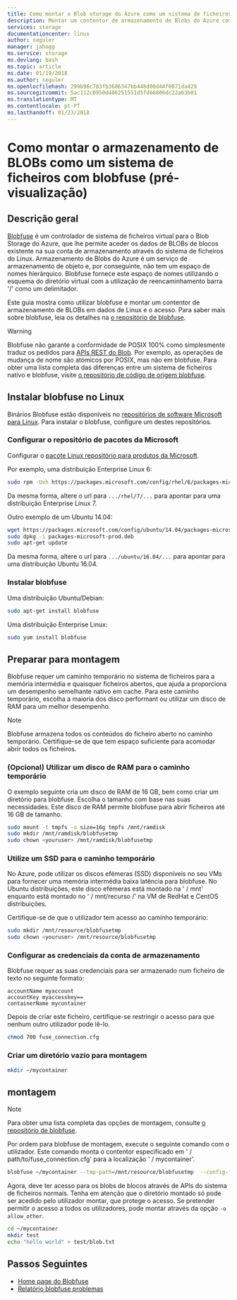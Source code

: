 ```yaml
---
title: Como montar o Blob storage do Azure como um sistema de ficheiros no Linux | Microsoft Docs
description: Montar um contentor de armazenamento de Blobs do Azure com FUSE no Linux
services: storage
documentationcenter: linux
author: seguler
manager: jahogg
ms.service: storage
ms.devlang: bash
ms.topic: article
ms.date: 01/19/2018
ms.author: seguler
ms.openlocfilehash: 299b96c783fb3606347bb448d00d44f0071da429
ms.sourcegitcommit: 5ac112c0950d406251551d5fd66806dc22a63b01
ms.translationtype: MT
ms.contentlocale: pt-PT
ms.lasthandoff: 01/23/2018
---
```

# <a name="how-to-mount-blob-storage-as-a-file-system-with-blobfuse-preview"></a>Como montar o armazenamento de BLOBs como um sistema de ficheiros com blobfuse (pré-visualização)

## <a name="overview"></a>Descrição geral
[Blobfuse](https://github.com/Azure/azure-storage-fuse) é um controlador de sistema de ficheiros virtual para o Blob Storage do Azure, que lhe permite aceder os dados de BLOBs de blocos existente na sua conta de armazenamento através do sistema de ficheiros do Linux. Armazenamento de Blobs do Azure é um serviço de armazenamento de objeto e, por conseguinte, não tem um espaço de nomes hierárquico. Blobfuse fornece este espaço de nomes utilizando o esquema do diretório virtual com a utilização de reencaminhamento barra '/' como um delimitador.  

Este guia mostra como utilizar blobfuse e montar um contentor de armazenamento de BLOBs em dados de Linux e o acesso. Para saber mais sobre blobfuse, leia os detalhes na [o repositório de blobfuse](https://github.com/Azure/azure-storage-fuse).

> [!WARNING]
> Blobfuse não garante a conformidade de POSIX 100% como simplesmente traduz os pedidos para [APIs REST do Blob](https://docs.microsoft.com/en-us/rest/api/storageservices/blob-service-rest-api). Por exemplo, as operações de mudança de nome são atómicos por POSIX, mas não em blobfuse.
> Para obter uma lista completa das diferenças entre um sistema de ficheiros nativo e blobfuse, visite [o repositório de código de origem blobfuse](https://github.com/azure/azure-storage-fuse).
> 

## <a name="install-blobfuse-on-linux"></a>Instalar blobfuse no Linux
Binários Blobfuse estão disponíveis no [repositórios de software Microsoft para Linux](https://docs.microsoft.com/windows-server/administration/Linux-Package-Repository-for-Microsoft-Software). Para instalar o blobfuse, configure um destes repositórios.

### <a name="configure-the-microsoft-package-repository"></a>Configurar o repositório de pacotes da Microsoft
Configurar o [pacote Linux repositório para produtos da Microsoft](https://docs.microsoft.com/windows-server/administration/Linux-Package-Repository-for-Microsoft-Software).

Por exemplo, uma distribuição Enterprise Linux 6:
```bash
sudo rpm -Uvh https://packages.microsoft.com/config/rhel/6/packages-microsoft-prod.rpm
```

Da mesma forma, altere o url para `.../rhel/7/...` para apontar para uma distribuição Enterprise Linux 7.

Outro exemplo de um Ubuntu 14.04:
```bash
wget https://packages.microsoft.com/config/ubuntu/14.04/packages-microsoft-prod.deb
sudo dpkg -i packages-microsoft-prod.deb
sudo apt-get update
```

Da mesma forma, altere o url para `.../ubuntu/16.04/...` para apontar para uma distribuição Ubuntu 16.04.

### <a name="install-blobfuse"></a>Instalar blobfuse

Uma distribuição Ubuntu/Debian:
```bash
sudo apt-get install blobfuse
```

Uma distribuição Enterprise Linux:
```bash
sudo yum install blobfuse
```

## <a name="prepare-for-mounting"></a>Preparar para montagem
Blobfuse requer um caminho temporário no sistema de ficheiros para a memória intermédia e quaisquer ficheiros abertos, que ajuda a proporciona um desempenho semelhante nativo em cache. Para este caminho temporário, escolha a maioria dos disco performant ou utilizar um disco de RAM para um melhor desempenho. 

> [!NOTE]
> Blobfuse armazena todos os conteúdos do ficheiro aberto no caminho temporário. Certifique-se de que tem espaço suficiente para acomodar abrir todos os ficheiros. 
> 

### <a name="optional-use-a-ramdisk-for-the-temporary-path"></a>(Opcional) Utilizar um disco de RAM para o caminho temporário
O exemplo seguinte cria um disco de RAM de 16 GB, bem como criar um diretório para blobfuse. Escolha o tamanho com base nas suas necessidades. Este disco de RAM permite blobfuse para abrir ficheiros até 16 GB de tamanho. 
```bash
sudo mount -t tmpfs -o size=16g tmpfs /mnt/ramdisk
sudo mkdir /mnt/ramdisk/blobfusetmp
sudo chown <youruser> /mnt/ramdisk/blobfusetmp
```

### <a name="use-an-ssd-for-temporary-path"></a>Utilize um SSD para o caminho temporário
No Azure, pode utilizar os discos efémeras (SSD) disponíveis no seu VMs para fornecer uma memória intermédia baixa latência para blobfuse. No Ubuntu distribuições, este disco efémeras está montado na ' / mnt' enquanto está montado no ' / mnt/recurso /' na VM de RedHat e CentOS distribuições.

Certifique-se de que o utilizador tem acesso ao caminho temporário:
```bash
sudo mkdir /mnt/resource/blobfusetmp
sudo chown <youruser> /mnt/resource/blobfusetmp
```

### <a name="configure-your-storage-account-credentials"></a>Configurar as credenciais da conta de armazenamento
Blobfuse requer as suas credenciais para ser armazenado num ficheiro de texto no seguinte formato: 

```
accountName myaccount
accountKey myaccesskey==
containerName mycontainer
```

Depois de criar este ficheiro, certifique-se restringir o acesso para que nenhum outro utilizador pode lê-lo.
```bash
chmod 700 fuse_connection.cfg
```

### <a name="create-an-empty-directory-for-mounting"></a>Criar um diretório vazio para montagem
```bash
mkdir ~/mycontainer
```

## <a name="mount"></a>montagem

> [!NOTE]
> Para obter uma lista completa das opções de montagem, consulte [o repositório de blobfuse](https://github.com/Azure/azure-storage-fuse#mount-options).  
> 

Por ordem para blobfuse de montagem, execute o seguinte comando com o utilizador. Este comando monta o contentor especificado em ' / path/to/fuse_connection.cfg' para a localização ' / mycontainer'.

```bash
blobfuse ~/mycontainer --tmp-path=/mnt/resource/blobfusetmp  --config-file=/path/to/fuse_connection.cfg -o attr_timeout=240 -o entry_timeout=240 -o negative_timeout=120
```

Agora, deve ter acesso para os blobs de blocos através de APIs do sistema de ficheiros normais. Tenha em atenção que o diretório montado só pode ser acedido pelo utilizador montar, que protege o acesso. Se pretender permitir o acesso a todos os utilizadores, pode montar através da opção ```-o allow_other```. 

```bash
cd ~/mycontainer
mkdir test
echo "hello world" > test/blob.txt
```

## <a name="next-steps"></a>Passos Seguintes

* [Home page do Blobfuse](https://github.com/Azure/azure-storage-fuse#blobfuse)
* [Relatório blobfuse problemas](https://github.com/Azure/azure-storage-fuse/issues) 

